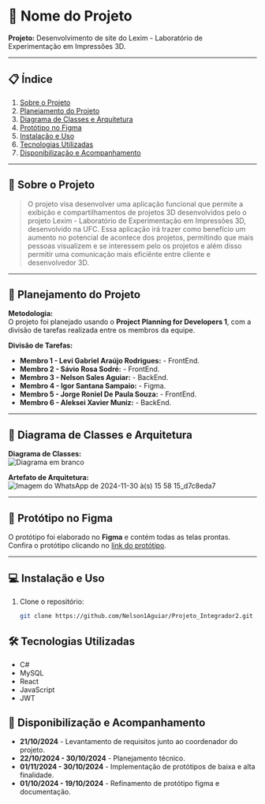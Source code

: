 # 📘 Nome do Projeto
**Projeto:** Desenvolvimento de site do Lexim - Laboratório de Experimentação em
Impressões 3D.

---

## 📋 Índice
1. [Sobre o Projeto](#sobre-o-projeto)  
2. [Planejamento do Projeto](#planejamento-do-projeto)  
3. [Diagrama de Classes e Arquitetura](#diagrama-de-classes-e-arquitetura)  
4. [Protótipo no Figma](#protótipo-no-figma)  
5. [Instalação e Uso](#instalação-e-uso)  
6. [Tecnologias Utilizadas](#tecnologias-utilizadas)  
7. [Disponibilização e Acompanhamento](#disponibilização-e-acompanhamento)

---

## 📝 Sobre o Projeto
  > O projeto visa desenvolver uma aplicação funcional que permite a exibição e compartilhamentos de projetos 3D desenvolvidos pelo o projeto Lexim - Laboratório de Experimentação em
Impressões 3D, desenvolvido na UFC. Essa aplicação irá trazer como benefício um aumento no potencial de acontece dos projetos, permitindo que mais pessoas visualizem e se interessem pelo os projetos e além disso permitir uma comunicação mais eficiênte entre cliente e desenvolvedor 3D.


---

## 📌 Planejamento do Projeto
**Metodologia:**  
O projeto foi planejado usando o **Project Planning for Developers 1**, com a divisão de tarefas realizada entre os membros da equipe.

**Divisão de Tarefas:**  
- **Membro 1 - Levi Gabriel Araújo Rodrigues:** - FrontEnd.  
- **Membro 2 - Sávio Rosa Sodré:** - FrontEnd.  
- **Membro 3 - Nelson Sales Aguiar:** - BackEnd.
- **Membro 4 - Igor Santana Sampaio:** - Figma.
- **Membro 5 - Jorge Roniel De Paula Souza:** - FrontEnd. 
- **Membro 6 - Aleksei Xavier Muniz:** - BackEnd. 

---

## 📐 Diagrama de Classes e Arquitetura
**Diagrama de Classes:**  
![Diagrama em branco](https://github.com/user-attachments/assets/6635d411-da79-4eba-8a32-d5be120eb796)


**Artefato de Arquitetura:**  
![Imagem do WhatsApp de 2024-11-30 à(s) 15 58 15_d7c8eda7](https://github.com/user-attachments/assets/cf8ef02d-b416-4a84-a3be-89c01ffed77b)


---

## 🎨 Protótipo no Figma
O protótipo foi elaborado no **Figma** e contém todas as telas prontas.  
Confira o protótipo clicando no [link do protótipo](https://www.figma.com/design/3rk7d97o46vA0pPnbtEz7b/Projeto-Integrador-II?node-id=0-1&t=vxGeg5UvYGbrlgUC-1).

---

## 💻 Instalação e Uso
1. Clone o repositório:  
   ```bash
   git clone https://github.com/Nelson1Aguiar/Projeto_Integrador2.git

## 🛠 Tecnologias Utilizadas
- C#
- MySQL
- React
- JavaScript
- JWT

## 📆 Disponibilização e Acompanhamento
- **21/10/2024** - Levantamento de requisitos junto ao coordenador do projeto.
- **22/10/2024 - 30/10/2024** - Planejamento técnico.
- **01/11/2024 - 30/10/2024** - Implementação  de protótipos de baixa e alta finalidade.
- **01/10/2024 - 19/10/2024** - Refinamento de protótipo figma e documentação.
